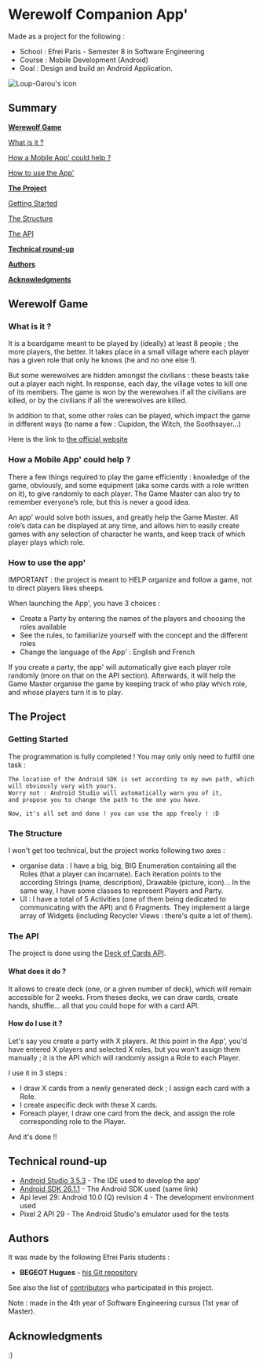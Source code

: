 # Werewolf Companion App'

Made as a project for the following :

* School : Efrei Paris - Semester 8 in Software Engineering
* Course : Mobile Development (Android)
* Goal : Design and build an Android Application.

![Loup-Garou's icon](https://github.com/opsilonn/mobileDev_WerewolfCompanionApp/blob/master/Werewolf_Companion_App'/app/src/main/res/drawable/im_werewolf.png)


## Summary
**[Werewolf Game](https://github.com/opsilonn/mobileDev_WerewolfCompanionApp#werewolf-game)**

[What is it ?](https://github.com/opsilonn/mobileDev_WerewolfCompanionApp#what-is-it-)

[How a Mobile App' could help ?](https://github.com/opsilonn/mobileDev_WerewolfCompanionApp#how-a-mobile-app-could-help-)

[How to use the App'](https://github.com/opsilonn/mobileDev_WerewolfCompanionApp#how-to-use-the-app)


**[The Project](https://github.com/opsilonn/mobileDev_WerewolfCompanionApp#the-project)**

[Getting Started](https://github.com/opsilonn/mobileDev_WerewolfCompanionApp#getting-started)

[The Structure](https://github.com/opsilonn/mobileDev_WerewolfCompanionApp#the-structure)

[The API](https://github.com/opsilonn/mobileDev_WerewolfCompanionApp#the-api)


**[Technical round-up](https://github.com/opsilonn/mobileDev_WerewolfCompanionApp#technical-round-up)**


**[Authors](https://github.com/opsilonn/mobileDev_WerewolfCompanionApp#authors)**


**[Acknowledgments](https://github.com/opsilonn/mobileDev_WerewolfCompanionApp#acknowledgments)**




## Werewolf Game

### What is it ?
It is a boardgame meant to be played by (ideally) at least 8 people ; the more players, the better. It takes place in a small village where each player has a given role that only he knows (he and no one else !).

But some werewolves are hidden amongst the civilians : these beasts take out a player each night. In response, each day, the village votes to kill one of its members. The game is won by the werewolves if all the civilians are killed, or by the civilians if all the werewolves are killed.

In addition to that, some other roles can be played, which impact the game in
different ways (to name a few : Cupidon, the Witch, the Soothsayer…)


Here is the link to [the official website](https://www.loups-garous-en-ligne.com)


### How a Mobile App' could help ?
There a few things required to play the game efficiently : knowledge of the game, obviously, and some equipment (aka some cards with a role written on it), to give randomly to each player. The Game Master can also try to remember everyone’s role, but this is never a good idea.

An app’ would solve both issues, and greatly help the Game Master. All role’s data can be displayed at any time, and allows him to easily create games with any selection of character he wants, and keep track of which player plays which role.


### How to use the app'
IMPORTANT : the project is meant to HELP organize and follow a game, not to direct players likes sheeps.

When launching the App', you have 3 choices : 
* Create a Party by entering the names of the players and choosing the roles available
* See the rules, to familiarize yourself with the concept and the different roles
* Change the language of the App' : English and French

If you create a party, the app' will automatically give each player role randomly (more on that on the API section).
Afterwards, it will help the Game Master organise the game by keeping track of who play which role, and whose players turn it is to play.




## The Project

### Getting Started
The programmation is fully completed !
You may only only need to fulfill one task :

```
The location of the Android SDK is set according to my own path, which will obviously vary with yours.
Worry not : Android Studio will automatically warn you of it,
and propose you to change the path to the one you have.

Now, it's all set and done ! you can use the app freely ! :D
```


### The Structure
I won't get too technical, but the project works following two axes :

* organise data : I have a big, big, BIG Enumeration containing all the Roles (that a player can incarnate). Each iteration points to the according Strings (name, description), Drawable (picture, icon)... In the same way, I have some classes to represent Players and Party.
* UI : I have a total of 5 Activities (one of them being dedicated to communicating with the API) and 6 Fragments. They implement a large array of Widgets (including Recycler Views : there's quite a lot of them).


### The API
The project is done using the [Deck of Cards API](https://www.deckofcardsapi.com).


#### What does it do ?
It allows to create deck (one, or a given number of deck), which will remain accessible for 2 weeks.
From theses decks, we can draw cards, create hands, shuffle... all that you could hope for with a card API.


#### How do I use it ?
Let's say you create a party with X players.
At this point in the App', you'd have entered X players and selected X roles, but you won't assign them manually ;
it is the API which will randomly assign a Role to each Player.

I use it in 3 steps :
- I draw X cards from a newly generated deck ; I assign each card with a Role.
- I create aspecific deck with these X cards.
- Foreach player, I draw one card from the deck, and assign the role corresponding role to the Player.


And it's done !!




## Technical round-up

* [Android Studio 3.5.3](https://developer.android.com/studio/) - The IDE used to develop the app'
* [Android SDK 26.1.1](https://developer.android.com/studio/) - The Android SDK used (same link)
* Api level 29: Android 10.0 (Q) revision 4 - The development environment used
* Pixel 2 API 29 - The Android Studio's emulator used for the tests




## Authors

It was made by the following Efrei Paris students :
* **BEGEOT Hugues** - [his Git repository](https://github.com/opsilonn)

See also the list of [contributors](https://github.com/opsilonn/mobileDev_WerewolfCompanionApp/contributors) who participated in this project.

Note : made in the 4th year of Software Engineering cursus (1st year of Master).



## Acknowledgments
:)
